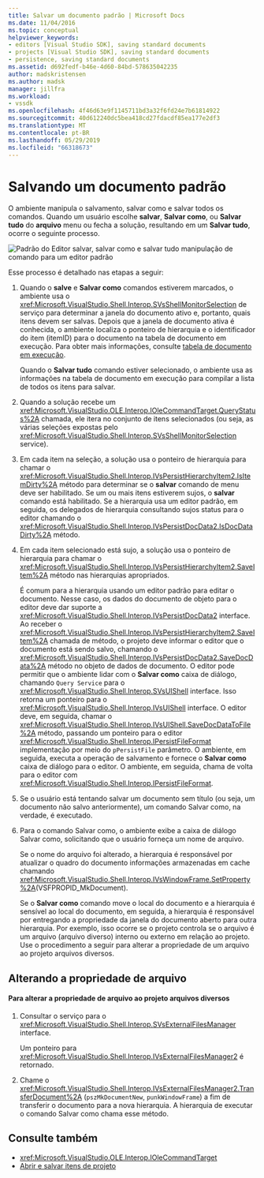 ```yaml
---
title: Salvar um documento padrão | Microsoft Docs
ms.date: 11/04/2016
ms.topic: conceptual
helpviewer_keywords:
- editors [Visual Studio SDK], saving standard documents
- projects [Visual Studio SDK], saving standard documents
- persistence, saving standard documents
ms.assetid: d692fedf-b46e-4d60-84bd-578635042235
author: madskristensen
ms.author: madsk
manager: jillfra
ms.workload:
- vssdk
ms.openlocfilehash: 4f46d63e9f1145711bd3a32f6fd24e7b61814922
ms.sourcegitcommit: 40d612240dc5bea418cd27fdacdf85ea177e2df3
ms.translationtype: MT
ms.contentlocale: pt-BR
ms.lasthandoff: 05/29/2019
ms.locfileid: "66318673"
---
```

# <a name="saving-a-standard-document"></a>Salvando um documento padrão
O ambiente manipula o salvamento, salvar como e salvar todos os comandos. Quando um usuário escolhe **salvar**, **Salvar como**, ou **Salvar tudo** do **arquivo** menu ou fecha a solução, resultando em um  **Salvar tudo**, ocorre o seguinte processo.

 ![Padrão do Editor](../../extensibility/internals/media/public.gif "público") salvar, salvar como e salvar tudo manipulação de comando para um editor padrão

 Esse processo é detalhado nas etapas a seguir:

1. Quando o **salve** e **Salvar como** comandos estiverem marcados, o ambiente usa o <xref:Microsoft.VisualStudio.Shell.Interop.SVsShellMonitorSelection> de serviço para determinar a janela do documento ativo e, portanto, quais itens devem ser salvas. Depois que a janela de documento ativa é conhecida, o ambiente localiza o ponteiro de hierarquia e o identificador do item (itemID) para o documento na tabela de documento em execução. Para obter mais informações, consulte [tabela de documento em execução](../../extensibility/internals/running-document-table.md).

    Quando o **Salvar tudo** comando estiver selecionado, o ambiente usa as informações na tabela de documento em execução para compilar a lista de todos os itens para salvar.

2. Quando a solução recebe um <xref:Microsoft.VisualStudio.OLE.Interop.IOleCommandTarget.QueryStatus%2A> chamada, ele itera no conjunto de itens selecionados (ou seja, as várias seleções expostas pelo <xref:Microsoft.VisualStudio.Shell.Interop.SVsShellMonitorSelection> service).

3. Em cada item na seleção, a solução usa o ponteiro de hierarquia para chamar o <xref:Microsoft.VisualStudio.Shell.Interop.IVsPersistHierarchyItem2.IsItemDirty%2A> método para determinar se o **salvar** comando de menu deve ser habilitado. Se um ou mais itens estiverem sujos, o **salvar** comando está habilitado. Se a hierarquia usa um editor padrão, em seguida, os delegados de hierarquia consultando sujos status para o editor chamando o <xref:Microsoft.VisualStudio.Shell.Interop.IVsPersistDocData2.IsDocDataDirty%2A> método.

4. Em cada item selecionado está sujo, a solução usa o ponteiro de hierarquia para chamar o <xref:Microsoft.VisualStudio.Shell.Interop.IVsPersistHierarchyItem2.SaveItem%2A> método nas hierarquias apropriados.

    É comum para a hierarquia usando um editor padrão para editar o documento. Nesse caso, os dados do documento de objeto para o editor deve dar suporte a <xref:Microsoft.VisualStudio.Shell.Interop.IVsPersistDocData2> interface. Ao receber o <xref:Microsoft.VisualStudio.Shell.Interop.IVsPersistHierarchyItem2.SaveItem%2A> chamada de método, o projeto deve informar o editor que o documento está sendo salvo, chamando o <xref:Microsoft.VisualStudio.Shell.Interop.IVsPersistDocData2.SaveDocData%2A> método no objeto de dados de documento. O editor pode permitir que o ambiente lidar com o **Salvar como** caixa de diálogo, chamando `Query Service` para o <xref:Microsoft.VisualStudio.Shell.Interop.SVsUIShell> interface. Isso retorna um ponteiro para o <xref:Microsoft.VisualStudio.Shell.Interop.IVsUIShell> interface. O editor deve, em seguida, chamar o <xref:Microsoft.VisualStudio.Shell.Interop.IVsUIShell.SaveDocDataToFile%2A> método, passando um ponteiro para o editor <xref:Microsoft.VisualStudio.Shell.Interop.IPersistFileFormat> implementação por meio do `pPersistFile` parâmetro. O ambiente, em seguida, executa a operação de salvamento e fornece o **Salvar como** caixa de diálogo para o editor. O ambiente, em seguida, chama de volta para o editor com <xref:Microsoft.VisualStudio.Shell.Interop.IPersistFileFormat>.

5. Se o usuário está tentando salvar um documento sem título (ou seja, um documento não salvo anteriormente), um comando Salvar como, na verdade, é executado.

6. Para o comando Salvar como, o ambiente exibe a caixa de diálogo Salvar como, solicitando que o usuário forneça um nome de arquivo.

    Se o nome do arquivo foi alterado, a hierarquia é responsável por atualizar o quadro do documento informações armazenadas em cache chamando <xref:Microsoft.VisualStudio.Shell.Interop.IVsWindowFrame.SetProperty%2A>(VSFPROPID_MkDocument).

   Se o **Salvar como** comando move o local do documento e a hierarquia é sensível ao local do documento, em seguida, a hierarquia é responsável por entregando a propriedade da janela do documento aberto para outra hierarquia. Por exemplo, isso ocorre se o projeto controla se o arquivo é um arquivo (arquivo diverso) interno ou externo em relação ao projeto. Use o procedimento a seguir para alterar a propriedade de um arquivo ao projeto arquivos diversos.

## <a name="changing-file-ownership"></a>Alterando a propriedade de arquivo

#### <a name="to-change-file-ownership-to-the-miscellaneous-files-project"></a>Para alterar a propriedade de arquivo ao projeto arquivos diversos

1. Consultar o serviço para o <xref:Microsoft.VisualStudio.Shell.Interop.SVsExternalFilesManager> interface.

     Um ponteiro para <xref:Microsoft.VisualStudio.Shell.Interop.IVsExternalFilesManager2> é retornado.

2. Chame o <xref:Microsoft.VisualStudio.Shell.Interop.IVsExternalFilesManager2.TransferDocument%2A> (`pszMkDocumentNew`, `punkWindowFrame`) a fim de transferir o documento para a nova hierarquia. A hierarquia de executar o comando Salvar como chama esse método.

## <a name="see-also"></a>Consulte também
- <xref:Microsoft.VisualStudio.OLE.Interop.IOleCommandTarget>
- [Abrir e salvar itens de projeto](../../extensibility/internals/opening-and-saving-project-items.md)